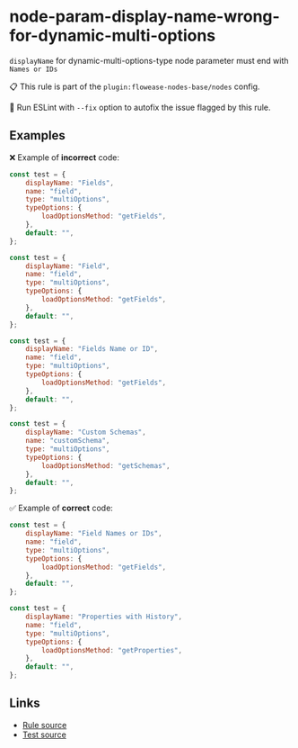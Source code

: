 [//]: # "File generated from a template. Do not edit this file directly."

# node-param-display-name-wrong-for-dynamic-multi-options

`displayName` for dynamic-multi-options-type node parameter must end with `Names or IDs`

📋 This rule is part of the `plugin:flowease-nodes-base/nodes` config.

🔧 Run ESLint with `--fix` option to autofix the issue flagged by this rule.

## Examples

❌ Example of **incorrect** code:

```js
const test = {
	displayName: "Fields",
	name: "field",
	type: "multiOptions",
	typeOptions: {
		loadOptionsMethod: "getFields",
	},
	default: "",
};

const test = {
	displayName: "Field",
	name: "field",
	type: "multiOptions",
	typeOptions: {
		loadOptionsMethod: "getFields",
	},
	default: "",
};

const test = {
	displayName: "Fields Name or ID",
	name: "field",
	type: "multiOptions",
	typeOptions: {
		loadOptionsMethod: "getFields",
	},
	default: "",
};

const test = {
	displayName: "Custom Schemas",
	name: "customSchema",
	type: "multiOptions",
	typeOptions: {
		loadOptionsMethod: "getSchemas",
	},
	default: "",
};
```

✅ Example of **correct** code:

```js
const test = {
	displayName: "Field Names or IDs",
	name: "field",
	type: "multiOptions",
	typeOptions: {
		loadOptionsMethod: "getFields",
	},
	default: "",
};

const test = {
	displayName: "Properties with History",
	name: "field",
	type: "multiOptions",
	typeOptions: {
		loadOptionsMethod: "getProperties",
	},
	default: "",
};
```

## Links

- [Rule source](../../lib/rules/node-param-display-name-wrong-for-dynamic-multi-options.ts)
- [Test source](../../tests/node-param-display-name-wrong-for-dynamic-multi-options.test.ts)
